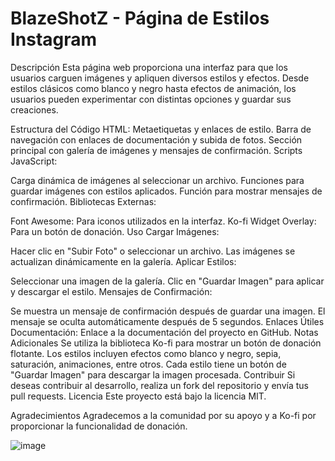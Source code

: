 # BlazeShotZ - Página de Estilos Instagram
Descripción
Esta página web proporciona una interfaz para que los usuarios carguen imágenes y apliquen diversos estilos y efectos. Desde estilos clásicos como blanco y negro hasta efectos de animación, los usuarios pueden experimentar con distintas opciones y guardar sus creaciones.

Estructura del Código
HTML:
Metaetiquetas y enlaces de estilo.
Barra de navegación con enlaces de documentación y subida de fotos.
Sección principal con galería de imágenes y mensajes de confirmación.
Scripts JavaScript:

Carga dinámica de imágenes al seleccionar un archivo.
Funciones para guardar imágenes con estilos aplicados.
Función para mostrar mensajes de confirmación.
Bibliotecas Externas:

Font Awesome: Para iconos utilizados en la interfaz.
Ko-fi Widget Overlay: Para un botón de donación.
Uso
Cargar Imágenes:

Hacer clic en "Subir Foto" o seleccionar un archivo.
Las imágenes se actualizan dinámicamente en la galería.
Aplicar Estilos:

Seleccionar una imagen de la galería.
Clic en "Guardar Imagen" para aplicar y descargar el estilo.
Mensajes de Confirmación:

Se muestra un mensaje de confirmación después de guardar una imagen.
El mensaje se oculta automáticamente después de 5 segundos.
Enlaces Útiles
Documentación: Enlace a la documentación del proyecto en GitHub.
Notas Adicionales
Se utiliza la biblioteca Ko-fi para mostrar un botón de donación flotante.
Los estilos incluyen efectos como blanco y negro, sepia, saturación, animaciones, entre otros.
Cada estilo tiene un botón de "Guardar Imagen" para descargar la imagen procesada.
Contribuir
Si deseas contribuir al desarrollo, realiza un fork del repositorio y envía tus pull requests.
Licencia
Este proyecto está bajo la licencia MIT.

Agradecimientos
Agradecemos a la comunidad por su apoyo y a Ko-fi por proporcionar la funcionalidad de donación.

![image](https://github.com/AvastrOficial/BlazeShotZ-BSZ/assets/91764815/6d3ffee6-ea9f-43da-ae65-2a519949e170)
